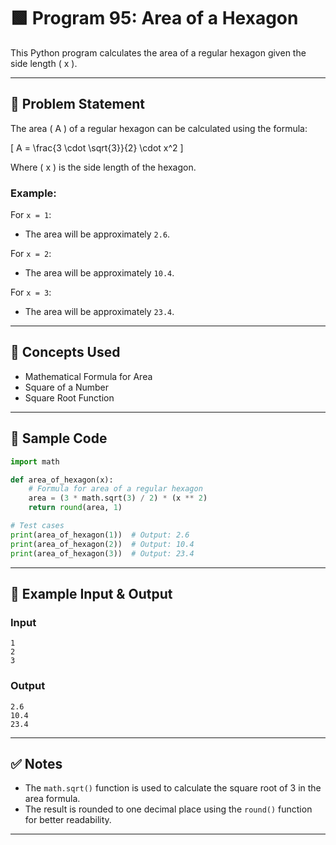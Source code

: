 
# 🟩 Program 95: Area of a Hexagon

This Python program calculates the area of a regular hexagon given the side length \( x \).

---

## 📌 Problem Statement

The area \( A \) of a regular hexagon can be calculated using the formula:

\[
A = \frac{3 \cdot \sqrt{3}}{2} \cdot x^2
\]

Where \( x \) is the side length of the hexagon.

### Example:

For `x = 1`:
- The area will be approximately `2.6`.

For `x = 2`:
- The area will be approximately `10.4`.

For `x = 3`:
- The area will be approximately `23.4`.

---

## 🧠 Concepts Used

- Mathematical Formula for Area
- Square of a Number
- Square Root Function

---

## 🧪 Sample Code

```python
import math

def area_of_hexagon(x):
    # Formula for area of a regular hexagon
    area = (3 * math.sqrt(3) / 2) * (x ** 2)
    return round(area, 1)

# Test cases
print(area_of_hexagon(1))  # Output: 2.6
print(area_of_hexagon(2))  # Output: 10.4
print(area_of_hexagon(3))  # Output: 23.4
```

---

## 🎯 Example Input & Output

### Input

```
1
2
3
```

### Output

```
2.6
10.4
23.4
```

---

## ✅ Notes

- The `math.sqrt()` function is used to calculate the square root of 3 in the area formula.
- The result is rounded to one decimal place using the `round()` function for better readability.

---